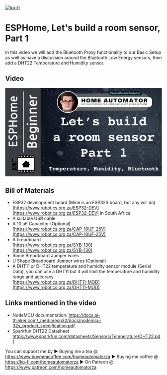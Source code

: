 [![ko-fi](https://ko-fi.com/img/githubbutton_sm.svg)](https://ko-fi.com/B0B7VM3UP)

# ESPHome, Let's build a room sensor, Part 1

In this video we will add the Bluetooth Proxy functionality to our Basic Setup as well as have a discussion around the Bluetooth Low Energy sensors, then add a DHT22 Temperature and Humidity sensor.

## Video

[![Watch the video](/Lets_build_a_room_sensor/Part%201/Images/YouTube%20Thumbnail%20-%20ESPHome%20-%20Let's%20build%20a%20room%20sensor%20-%20Part%201%20-%20Bluetooth%20proxy%20and%20the%20DHT%2022.png)](https://youtu.be/D9veJLKqnpg)

## Bill of Materials

- ESP32 development board (Mine is an ESP32S board, but any will do)  
[https://www.robotics.org.za/ESP32-DEV](https://www.robotics.org.za/ESP32-DEV) in South Africa
- A suitable USB cable
- A 10 µF Capacitor (Optional)  
[https://www.robotics.org.za/CAP-10UF-25V](https://www.robotics.org.za/CAP-10UF-25V)
- A breadboard  
[https://www.robotics.org.za/SYB-130](https://www.robotics.org.za/SYB-130)
- Some Breadboard Jumper wires
- U Shape Breadboard Jumper wires (Optional)
- A DHT11 or DHT22 temperature and humidity sensor module (Serial Data), you can use a DHT11 but it will limit the temperature and humidity range and accuracy  
[https://www.robotics.org.za/DHT11-MOD](https://www.robotics.org.za/DHT11-MOD)

## Links mentioned in the video

- NodeMCU documentation: https://docs.ai-thinker.com/_media/esp32/docs/nodemcu-32s_product_specification.pdf
- Sparkfun DHT22 Datasheet https://www.sparkfun.com/datasheets/Sensors/Temperature/DHT22.pdf

You can support me by
▶ Buying me a tea @ https://www.buymeacoffee.com/homeautomatorza
▶ Buying me coffee @ https://ko-fi.com/homeautomatorza
▶ On Patreon @ https://www.patreon.com/homeautomatorza
